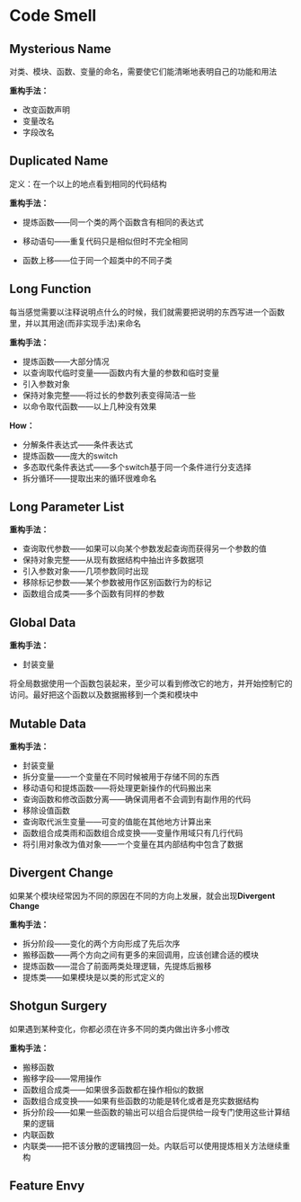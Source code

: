 # Code Smell

## Mysterious Name

对类、模块、函数、变量的命名，需要使它们能清晰地表明自己的功能和用法

**重构手法：**

- 改变函数声明
- 变量改名
- 字段改名

## Duplicated Name

定义：在一个以上的地点看到相同的代码结构

**重构手法：**

- 提炼函数——同一个类的两个函数含有相同的表达式
- 移动语句——重复代码只是相似但时不完全相同

- 函数上移——位于同一个超类中的不同子类

## Long Function

每当感觉需要以注释说明点什么的时候，我们就需要把说明的东西写进一个函数里，并以其用途(而非实现手法)来命名

**重构手法：**

- 提炼函数——大部分情况
- 以查询取代临时变量——函数内有大量的参数和临时变量
- 引入参数对象
- 保持对象完整——将过长的参数列表变得简洁一些
- 以命令取代函数——以上几种没有效果

**How：**

- 分解条件表达式——条件表达式
- 提炼函数——庞大的switch
- 多态取代条件表达式——多个switch基于同一个条件进行分支选择
- 拆分循环——提取出来的循环很难命名

## Long Parameter List

**重构手法：**

- 查询取代参数——如果可以向某个参数发起查询而获得另一个参数的值
- 保持对象完整——从现有数据结构中抽出许多数据项
- 引入参数对象——几项参数同时出现
- 移除标记参数——某个参数被用作区别函数行为的标记
- 函数组合成类——多个函数有同样的参数

## Global Data

**重构手法：**

- 封装变量

将全局数据使用一个函数包装起来，至少可以看到修改它的地方，并开始控制它的访问。最好把这个函数以及数据搬移到一个类和模块中

## Mutable Data

**重构手法：**

- 封装变量
- 拆分变量——一个变量在不同时候被用于存储不同的东西
- 移动语句和提炼函数——将处理更新操作的代码搬出来
- 查询函数和修改函数分离——确保调用者不会调到有副作用的代码
- 移除设值函数
- 查询取代派生变量——可变的值能在其他地方计算出来
- 函数组合成类雨和函数组合成变换——变量作用域只有几行代码
- 将引用对象改为值对象——一个变量在其内部结构中包含了数据

## Divergent Change

如果某个模块经常因为不同的原因在不同的方向上发展，就会出现**Divergent** **Change**

**重构手法：**

- 拆分阶段——变化的两个方向形成了先后次序
- 搬移函数——两个方向之间有更多的来回调用，应该创建合适的模块
- 提炼函数——混合了前面两类处理逻辑，先提炼后搬移
- 提炼类——如果模块是以类的形式定义的

## Shotgun Surgery

如果遇到某种变化，你都必须在许多不同的类内做出许多小修改

**重构手法：**

- 搬移函数
- 搬移字段——常用操作
- 函数组合成类——如果很多函数都在操作相似的数据
- 函数组合成变换——如果有些函数的功能是转化或者是充实数据结构
- 拆分阶段——如果一些函数的输出可以组合后提供给一段专门使用这些计算结果的逻辑
- 内联函数
- 内联类——把不该分散的逻辑拽回一处。内联后可以使用提炼相关方法继续重构

## Feature Envy

